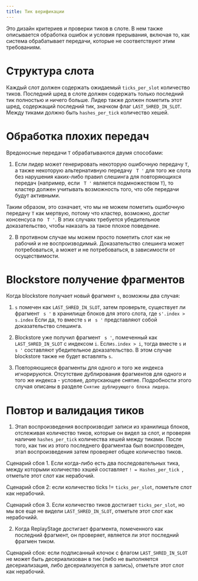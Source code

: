 ```yaml
---
title: Тик верификации
---
```


Это дизайн критериев и проверки тиков в слоте. В нем также описывается обработка ошибок и условия прерывания, включая то, как система обрабатывает передачи, которые не соответствуют этим требованиям.

# Структура слота

Каждый слот должен содержать ожидаемый `ticks_per_slot` количество тиков. Последний шред в слоте должен содержать только последний тик полностью и ничего больше. Лидер также должен пометить этот шред, содержащий последний тик, значком флаг ` LAST_SHRED_IN_SLOT `. Между тиками должно быть ` hashes_per_tick ` количество хешей.

# Обработка плохих передач

Вредоносные передачи `T` обрабатываются двумя способами:

1. Если лидер может генерировать некоторую ошибочную передачу ` T `, а также некоторую альтернативную передачу ` T '` для того же слота без нарушения каких-либо правил слешинга для повторяющихся передач (например, если ` T '` является подмножеством ` T `), то кластер должен учитывать возможность того, что обе передачи будут активными.

Таким образом, это означает, что мы не можем пометить ошибочную передачу ` T ` как мертвую, потому что кластер, возможно, достиг консенсуса по ` T '`. В этих случаях требуется убедительное доказательство, чтобы наказать за такое плохое поведение.

2. В противном случае мы можем просто пометить слот как не рабочий и не воспроизводимый. Доказательство слешинга может потребоваться, а может и не потребоваться, в зависимости от осуществимости.

# Blockstore получение фрагментов

Когда blockstore получает новый фрагмент ` s `, возможны два случая:

1. ` s ` помечен как ` LAST_SHRED_IN_SLOT `, затем проверьте, существует ли фрагмент ` s '` в хранилище блоков для этого слота, где `s'.index > s.index` Если да, то вместе ` s ` и ` s '` представляют собой доказательство слешинга.

2. Blockstore уже получил фрагмент ` s '`, помеченный как ` LAST_SHRED_IN_SLOT ` с индексом ` i `. Если`s.index > i`, тогда вместе ` s ` и ` s '` составляют убедительное доказательство. В этом случае blockstore также не будет вставлять ` s `.

3. Повторяющиеся фрагменты для одного и того же индекса игнорируются. Отсутствие дублирования фрагментов для одного и того же индекса - условие, допускающее снятие. Подробности этого случая описаны в разделе `Снятие дублирующего блока лидера`.

# Повтор и валидация тиков

1. Этап воспроизведения воспроизводит записи из хранилища блоков, отслеживая количество тиков, которые он видел за слот, и проверяя наличие ` hashes_per_tick ` количества хешей между тиками. После того, как тик из этого последнего фрагментаа был воиспрозведен, этап воспроизведения затем проверяет общее количество тиков.

Сценарий сбоя 1. Если когда-либо есть два последовательных тика, между которыми количество хэшей составляет `! = Hashes_per_tick `, отметьте этот слот как нерабочий.

Сценарий сбоя 2: если количество ticks != `ticks_per_slot`, пометьте слот как нерабочий.

Сценарий сбоя 3. Если количество тиков достигает ` ticks_per_slot `, но мы все еще не видели ` LAST_SHRED_IN_SLOT `, отметьте этот слот как нерабочийй.

2. Когда ReplayStage достигает фрагмента, помеченного как последний фрагмент, он проверяет, является ли этот последний фрагмен тиком.

Сценарий сбоя: если подписанный клочок с флагом ` LAST_SHRED_IN_SLOT ` не может быть десериализован в тик (либо не выполняется десериализация, либо десериализуется в запись), отметьте этот слот как нерабочий.
